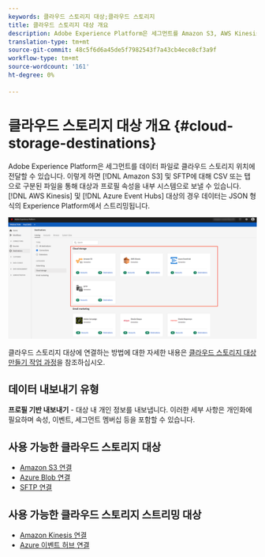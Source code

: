 ```yaml
---
keywords: 클라우드 스토리지 대상;클라우드 스토리지
title: 클라우드 스토리지 대상 개요
description: Adobe Experience Platform은 세그먼트를 Amazon S3, AWS Kinesis, Azure 이벤트 허브 또는 SFTP 클라우드 스토리지 위치에 데이터 파일로 전달할 수 있습니다.
translation-type: tm+mt
source-git-commit: 48c5f6d6a45de5f7982543f7a43cb4ece8cf3a9f
workflow-type: tm+mt
source-wordcount: '161'
ht-degree: 0%

---
```



# 클라우드 스토리지 대상 개요 {#cloud-storage-destinations}

Adobe Experience Platform은 세그먼트를 데이터 파일로 클라우드 스토리지 위치에 전달할 수 있습니다. 이렇게 하면 [!DNL Amazon S3] 및 SFTP에 대해 CSV 또는 탭으로 구분된 파일을 통해 대상과 프로필 속성을 내부 시스템으로 보낼 수 있습니다. [!DNL AWS Kinesis] 및 [!DNL Azure Event Hubs] 대상의 경우 데이터는 JSON 형식의 Experience Platform에서 스트리밍됩니다.

![Adobe 클라우드 스토리지 대상](../../assets/catalog/cloud-storage/cloud-storage-destinations.png)

클라우드 스토리지 대상에 연결하는 방법에 대한 자세한 내용은 [클라우드 스토리지 대상 만들기 작업 과정](./workflow.md)을 참조하십시오.

## 데이터 내보내기 유형

**프로필 기반 내보내기**  - 대상 내 개인 정보를 내보냅니다. 이러한 세부 사항은 개인화에 필요하며 속성, 이벤트, 세그먼트 멤버십 등을 포함할 수 있습니다.

## 사용 가능한 클라우드 스토리지 대상

- [Amazon S3 연결](./amazon-s3.md)
- [Azure Blob 연결](./azure-blob.md)
- [SFTP 연결](./sftp.md)

## 사용 가능한 클라우드 스토리지 스트리밍 대상

- [Amazon Kinesis 연결](./amazon-kinesis.md)
- [Azure 이벤트 허브 연결](./azure-event-hubs.md)